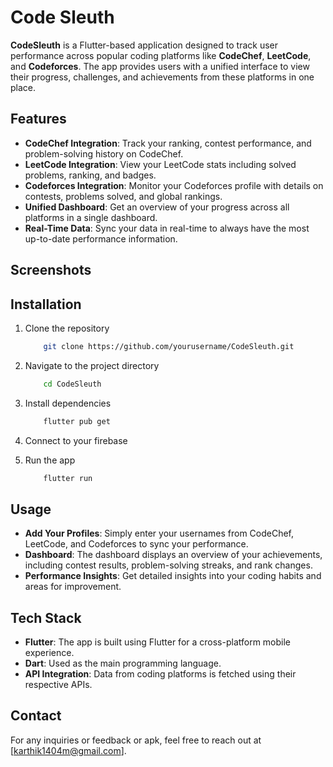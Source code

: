# Code Sleuth
**CodeSleuth** is a Flutter-based application designed to track user performance across popular coding platforms like **CodeChef**, **LeetCode**, and **Codeforces**. The app provides users with a unified interface to view their progress, challenges, and achievements from these platforms in one place.

## Features
+ **CodeChef Integration**: Track your ranking, contest performance, and problem-solving history on CodeChef.
+ **LeetCode Integration**: View your LeetCode stats including solved problems, ranking, and badges.
+ **Codeforces Integration**: Monitor your Codeforces profile with details on contests, problems solved, and global rankings.
+ **Unified Dashboard**: Get an overview of your progress across all platforms in a single dashboard.
+ **Real-Time Data**: Sync your data in real-time to always have the most up-to-date performance information.


## Screenshots


## Installation
1. Clone the repository
    ```bash
        git clone https://github.com/yourusername/CodeSleuth.git
    ```
2. Navigate to the project directory
    ```bash
        cd CodeSleuth
    ```
3. Install dependencies
    ```bash
        flutter pub get
    ```
4. Connect to your firebase

5. Run the app
    ```bash
        flutter run
    ```

## Usage
+ **Add Your Profiles**: Simply enter your usernames from CodeChef, LeetCode, and Codeforces to sync your performance.
+ **Dashboard**: The dashboard displays an overview of your achievements, including contest results, problem-solving streaks, and rank changes.
+ **Performance Insights**: Get detailed insights into your coding habits and areas for improvement.

## Tech Stack
+ **Flutter**: The app is built using Flutter for a cross-platform mobile experience.
+ **Dart**: Used as the main programming language.
+ **API Integration**: Data from coding platforms is fetched using their respective APIs.

## Contact 
For any inquiries or feedback or apk, feel free to reach out at [karthik1404m@gmail.com].
